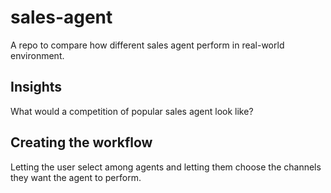 # sales-agent

A repo to compare how different sales agent perform in real-world environment. 

## Insights

What would a competition of popular sales agent look like?

## Creating the workflow 

Letting the user select among agents and letting them choose the channels they want the agent to perform. 
